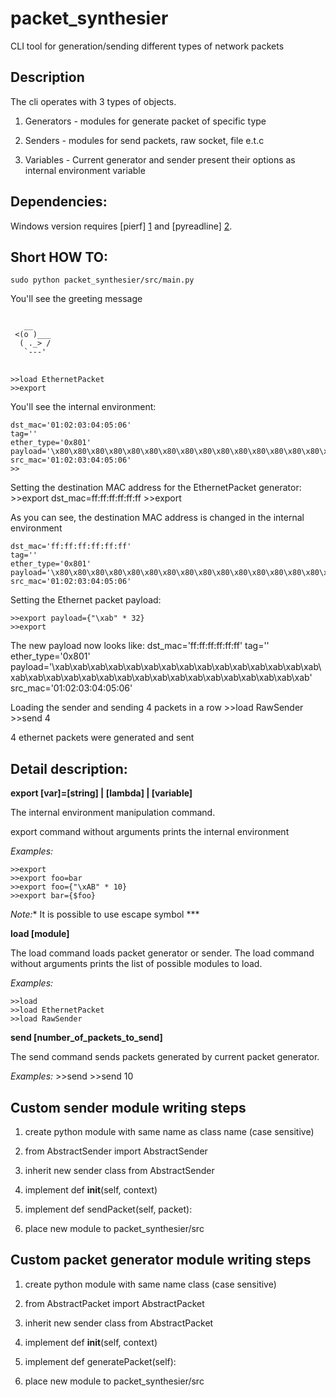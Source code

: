 packet_synthesier
=================

CLI tool for generation/sending different types of network packets


Description
-----------

The cli operates with 3 types of objects.
  
1. Generators  - modules for generate packet of specific type

2. Senders     - modules for send packets, raw socket, file e.t.c

3. Variables   - Current generator and sender present their options as internal environment variable

Dependencies:
-------------
Windows version requires [pierf] [1] and [pyreadline] [2].

 [1]: http://sourceforge.net/projects/pierf/
 [2]: http://pypi.python.org/pypi/pyreadline/

Short HOW TO:
-------------

	sudo python packet_synthesier/src/main.py 

You'll see the greeting message
<pre>
<code>
   __
 <(o )___
  ( ._> /  
   `---'   
</code>
</pre>

	>>load EthernetPacket
	>>export

You'll see the internal environment:
  
	dst_mac='01:02:03:04:05:06'
	tag=''
	ether_type='0x801'
	payload='\x80\x80\x80\x80\x80\x80\x80\x80\x80\x80\x80\x80\x80\x80\x80\x80\x80\x80\x80\x80\x80\x80\x80\x80\x80\x80\x80\x80\x80\x80\x80\x80\x80\x80\x80\x80\x80\x80\x80\x80\x80\x80'
	src_mac='01:02:03:04:05:06'
	>>

Setting the destination MAC address for the EthernetPacket generator:
	>>export dst_mac=ff:ff:ff:ff:ff:ff
	>>export

  
As you can see, the destination MAC address is changed in the internal environment

	dst_mac='ff:ff:ff:ff:ff:ff'
	tag=''
	ether_type='0x801'
	payload='\x80\x80\x80\x80\x80\x80\x80\x80\x80\x80\x80\x80\x80\x80\x80\x80\x80\x80\x80\x80\x80\x80\x80\x80\x80\x80\x80\x80\x80\x80\x80\x80\x80\x80\x80\x80\x80\x80\x80\x80\x80\x80'
	src_mac='01:02:03:04:05:06'

Setting the Ethernet packet payload:
  
	>>export payload={"\xab" * 32}
	>>export

The new payload now looks like:
	dst_mac='ff:ff:ff:ff:ff:ff'
	tag=''
	ether_type='0x801'
	payload='\xab\xab\xab\xab\xab\xab\xab\xab\xab\xab\xab\xab\xab\xab\xab\xab\xab\xab\xab\xab\xab\xab\xab\xab\xab\xab\xab\xab\xab\xab\xab\xab'
	src_mac='01:02:03:04:05:06'

Loading the sender and sending 4 packets in a row
	>>load RawSender
	>>send 4

4 ethernet packets were generated and sent
  
Detail description:
-------------------

**export [var]=[string] | [lambda] | [variable]**

The internal environment manipulation command.
  
export command without arguments prints the internal environment

*Examples:*
  
	>>export
	>>export foo=bar
	>>export foo={"\xAB" * 10}
	>>export bar={$foo}
  
*Note:** It is possible to use escape symbol **\*
  
**load [module]**
  
The load command loads packet generator or sender. 
The load command without arguments prints the list of possible modules to load.
  
*Examples:*
  
	>>load
	>>load EthernetPacket
	>>load RawSender   

**send [number_of_packets_to_send]**
  
The send command sends packets generated by current packet generator.
  
*Examples:*
	>>send
	>>send 10

Custom sender module writing steps
-----------------------------------

1.	create python module with same name as class name (case sensitive)

2.	from AbstractSender import AbstractSender

3.	inherit  new sender class from AbstractSender

4.	implement  def __init__(self, context)

5.	implement def sendPacket(self, packet):

6.	place new module to packet_synthesier/src


Custom packet generator module writing steps
---------------------------------------------

1. create python module with same name class (case sensitive)
	
2. from AbstractPacket import AbstractPacket

3. inherit  new sender class from AbstractPacket

4. implement  def __init__(self, context)

5. implement def generatePacket(self):

6. place new module to packet_synthesier/src
	

	

